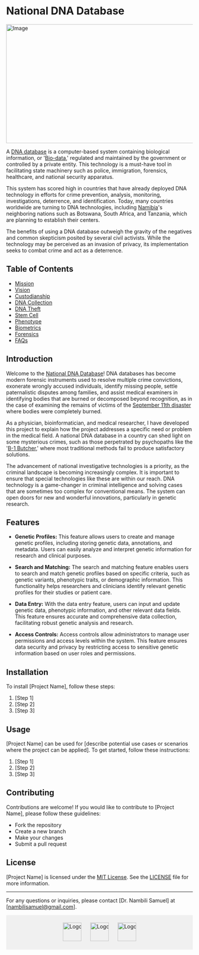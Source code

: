 # National DNA Database

<div style="overflow: hidden; clear: both;">
    <div style="float: left; margin-right: 10px;">
        <img src="https://blogger.googleusercontent.com/img/b/R29vZ2xl/AVvXsEhdKkNWDmoIhhthzA2j__UCh3VFlJin7ykK9Ln2UzuOJ_patLOfJpRNAlTUafVcQTcXxxEO15Q29PDDkoqTxBn3thMWRgEK1PdSjQHOhFH0hbqXx7AaazsMjJkjd_dQ7gyxn-whv48qsEUuDdOAgkxHLmqspn4Uimfh74SkZ2bly32IiLcfdZbKEHcKtqdm/s1400/1579791110900.jpeg" alt="Image" style="width: 1400px; height: 320px;">
    </div>
    <div style="overflow: hidden;">
    </div>
</div>
<p>A <a href="https://isogg.org/wiki/DNA_databases" target="_blank" rel="noopener">DNA database</a> is a computer-based system containing biological information, or '<a href="https://www.biodata.pt/" target="_blank" rel="noopener">Bio-data</a>,' regulated and maintained by the government or controlled by a private entity. This technology is a must-have tool in facilitating state machinery such as police, immigration, forensics, healthcare, and national security apparatus.</p>
<p>This system has scored high in countries that have already deployed DNA technology in efforts for crime prevention, analysis, monitoring, investigations, deterrence, and identification. Today, many countries worldwide are turning to DNA technologies, including <a href="https://visitnamibia.com.na/" target="_blank" rel="noopener">Namibia</a>'s neighboring nations such as Botswana, South Africa, and Tanzania, which are planning to establish their centers.</p> <p>The benefits of using a DNA database outweigh the gravity of the negatives and common skepticism posited by several civil activists. While the technology may be perceived as an invasion of privacy, its implementation seeks to combat crime and act as a deterrence.</p>

## Table of Contents

- [Mission](#introduction)
- [Vision](#features)
- [Custodianship](#installation)
- [DNA Collection](#usage)
- [DNA Theft](#usage)
- [Stem Cell](#usage)
- [Phenotype](#contributing)
- [Biometrics](#license)
- [Forensics](#license)
- [FAQs](#license)

## Introduction

<p>Welcome to the <a href="https://web.archive.org/web/20180805191816/http://nambilisamuel.com/" target="_blank" rel="noopener">National DNA Database</a>! DNA databases has become modern forensic instruments used to resolve multiple crime convictions, exonerate wrongly accused individuals, identify missing people, settle paternalistic disputes among families, and assist medical examiners in identifying bodies that are burned or decomposed beyond recognition, as in the case of examining the remains of victims of the <a href="https://www.britannica.com/event/September-11-attacks" target="_blank" rel="noopener">September 11th disaster</a> where bodies were completely burned.</p>
<p>As a physician, bioinformatician, and medical researcher, I have developed this project to explain how the project addresses a specific need or problem in the medical field. A national DNA database in a country can shed light on some mysterious crimes, such as those perpetrated by psychopaths like the '<a href="https://en.wikipedia.org/wiki/B1_Butcher" target="_blank" rel="noopener">B-1 Butcher</a>,' where most traditional methods fail to produce satisfactory solutions.</p>
<p>The advancement of national investigative technologies is a priority, as the criminal landscape is becoming increasingly complex. It is important to ensure that special technologies like these are within our reach. DNA technology is a game-changer in criminal intelligence and solving cases that are sometimes too complex for conventional means. The system can open doors for new and wonderful innovations, particularly in genetic research.</p>

## Features

- **Genetic Profiles:** This feature allows users to create and manage genetic profiles, including storing genetic data, annotations, and metadata. Users can easily analyze and interpret genetic information for research and clinical purposes.

- **Search and Matching:** The search and matching feature enables users to search and match genetic profiles based on specific criteria, such as genetic variants, phenotypic traits, or demographic information. This functionality helps researchers and clinicians identify relevant genetic profiles for their studies or patient care.

- **Data Entry:** With the data entry feature, users can input and update genetic data, phenotypic information, and other relevant data fields. This feature ensures accurate and comprehensive data collection, facilitating robust genetic analysis and research.

- **Access Controls:** Access controls allow administrators to manage user permissions and access levels within the system. This feature ensures data security and privacy by restricting access to sensitive genetic information based on user roles and permissions.


## Installation

To install [Project Name], follow these steps:

1. [Step 1]
2. [Step 2]
3. [Step 3]

## Usage

[Project Name] can be used for [describe potential use cases or scenarios where the project can be applied]. To get started, follow these instructions:

1. [Step 1]
2. [Step 2]
3. [Step 3]

## Contributing

Contributions are welcome! If you would like to contribute to [Project Name], please follow these guidelines:

- Fork the repository
- Create a new branch
- Make your changes
- Submit a pull request

## License

[Project Name] is licensed under the [MIT License](LICENSE). See the [LICENSE](LICENSE) file for more information.

---

For any questions or inquiries, please contact [Dr. Nambili Samuel] at [nambilisamuel@gmail.com].

<style>
  .footer {
    width: 100%;
    background-color: #f0f0f0;
    padding: 20px 0;
    text-align: center;
  }

  .scrolling-wrapper {
    overflow-x: auto;
    white-space: nowrap;
  }

  .scrolling-wrapper img {
    width: auto;
    height: 50px; /* Adjust the height of the logos as needed */
    margin: 0 10px; /* Adjust the spacing between logos as needed */
  }
</style>
</head>
<body>

<div class="footer">
  <div class="scrolling-wrapper">
    <img src="logo1.png" alt="Logo 1">
    <img src="logo2.png" alt="Logo 2">
    <img src="logo3.png" alt="Logo 3">
    <!-- Add more logo images as needed -->
  </div>
</div>
